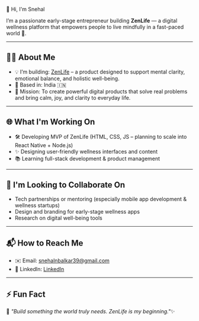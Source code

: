 👋 Hi, I'm Snehal

I’m a passionate early-stage entrepreneur building **ZenLife** — a digital wellness platform that empowers people to live mindfully in a fast-paced world 🌱.

---

## 👩‍💻 About Me

- 💡 I’m building: [ZenLife](https://github.com/snehu31/ZenLife) – a product designed to support mental clarity, emotional balance, and holistic well-being.
- 📍 Based in: India 🇮🇳
- 🎯 Mission: To create powerful digital products that solve real problems and bring calm, joy, and clarity to everyday life.

---

## 🌐 What I'm Working On

- 🛠 Developing MVP of ZenLife (HTML, CSS, JS – planning to scale into React Native + Node.js)
- ✨ Designing user-friendly wellness interfaces and content
- 📚 Learning full-stack development & product management

---

## 🤝 I'm Looking to Collaborate On

- Tech partnerships or mentoring (especially mobile app development & wellness startups)
- Design and branding for early-stage wellness apps
- Research on digital well-being tools

---

## 📬 How to Reach Me

- ✉️ Email: snehalnbalkar39@gmail.com
- 💼 LinkedIn: [LinkedIn](https://www.linkedin.com/in/snehal-nimbalkar-91ba6a238?utm_source=share&utm_campaign=share_via&utm_content=profile&utm_medium=ios_app)

---

## ⚡ Fun Fact

💫 *"Build something the world truly needs. ZenLife is my beginning."*✨ 
